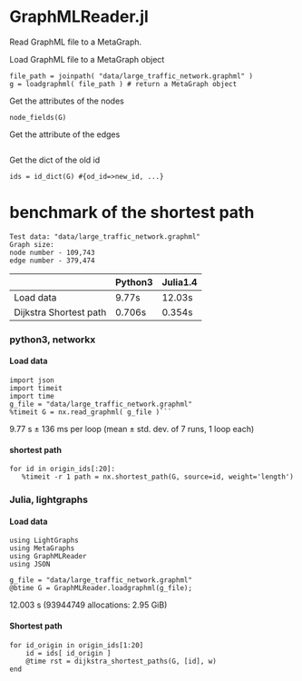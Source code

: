 # GraphMLReader.jl
Read GraphML file to a MetaGraph.

Load GraphML file to a MetaGraph object
```
file_path = joinpath( "data/large_traffic_network.graphml" )
g = loadgraphml( file_path ) # return a MetaGraph object
```

Get the attributes of the nodes
```
node_fields(G)
```

Get the attribute of the edges
```edge_fields(G)
```

Get the dict of the old id 
```
ids = id_dict(G) #{od_id=>new_id, ...}
```

# benchmark of the shortest path 
```
Test data: "data/large_traffic_network.graphml" 
Graph size: 
node number - 109,743  
edge number - 379,474
```

|                | Python3  | Julia1.4  | 
|---             |---|---|
| Load data      | 9.77s    | 12.03s  |   
| Dijkstra Shortest path  | 0.706s   | 0.354s  |  


### python3, networkx 

#### Load data
```import networkx as nx
import json
import timeit
import time
g_file = "data/large_traffic_network.graphml"
%timeit G = nx.read_graphml( g_file )```
```

9.77 s ± 136 ms per loop (mean ± std. dev. of 7 runs, 1 loop each)

#### shortest path
```
for id in origin_ids[:20]:
   %timeit -r 1 path = nx.shortest_path(G, source=id, weight='length')
```

### Julia, lightgraphs

#### Load data
```
using LightGraphs
using MetaGraphs
using GraphMLReader
using JSON

g_file = "data/large_traffic_network.graphml"
@btime G = GraphMLReader.loadgraphml(g_file);
```
12.003 s (93944749 allocations: 2.95 GiB)

#### Shortest path
```
for id_origin in origin_ids[1:20]
    id = ids[ id_origin ]
    @time rst = dijkstra_shortest_paths(G, [id], w)
end
```












